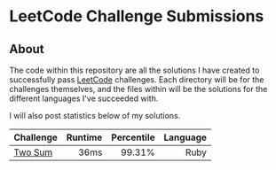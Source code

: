 # LeetCode Challenge Submissions

## About

The code within this repository are all the solutions I have created to successfully pass [LeetCode](https://leetcode.com/)
challenges. Each directory will be for the challenges themselves, and the files within will be the solutions for the different
languages I've succeeded with.

I will also post statistics below of my solutions.

|Challenge      | Runtime          | Percentile  | Language |
|:------------- |-------------:| -----:| ----:|
|[Two Sum](https://leetcode.com/submissions/detail/160677956/)| 36ms | 99.31% | Ruby|
